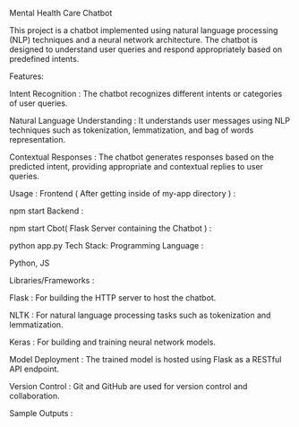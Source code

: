 Mental Health Care Chatbot
 
This project is a chatbot implemented using natural language processing (NLP) techniques and a neural network architecture. The chatbot is designed to understand user queries and respond appropriately based on predefined intents.

Features:

Intent Recognition : The chatbot recognizes different intents or categories of user queries.

Natural Language Understanding : It understands user messages using NLP techniques such as tokenization, lemmatization, and bag of words representation.

Contextual Responses : The chatbot generates responses based on the predicted intent, providing appropriate and contextual replies to user queries.

Usage :
Frontend ( After getting inside of my-app directory ) :

npm start
Backend :

npm start
Cbot( Flask Server containing the Chatbot ) :

python app.py
Tech Stack:
Programming Language :

Python, JS

Libraries/Frameworks :

Flask : For building the HTTP server to host the chatbot.

NLTK : For natural language processing tasks such as tokenization and lemmatization.

Keras : For building and training neural network models.

Model Deployment : The trained model is hosted using Flask as a RESTful API endpoint.

Version Control : Git and GitHub are used for version control and collaboration.

Sample Outputs :